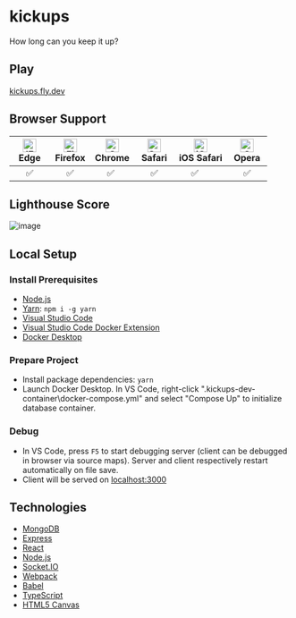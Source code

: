 # kickups

How long can you keep it up?

## Play

[kickups.fly.dev](https://kickups.fly.dev)

## Browser Support

| [<img src="https://raw.githubusercontent.com/alrra/browser-logos/master/src/edge/edge_48x48.png" alt="IE / Edge" width="24px" height="24px" />](http://godban.github.io/browsers-support-badges/)<br/>Edge | [<img src="https://raw.githubusercontent.com/alrra/browser-logos/master/src/firefox/firefox_48x48.png" alt="Firefox" width="24px" height="24px" />](http://godban.github.io/browsers-support-badges/)<br/>Firefox | [<img src="https://raw.githubusercontent.com/alrra/browser-logos/master/src/chrome/chrome_48x48.png" alt="Chrome" width="24px" height="24px" />](http://godban.github.io/browsers-support-badges/)<br/>Chrome | [<img src="https://raw.githubusercontent.com/alrra/browser-logos/master/src/safari/safari_48x48.png" alt="Safari" width="24px" height="24px" />](http://godban.github.io/browsers-support-badges/)<br/>Safari | [<img src="https://raw.githubusercontent.com/alrra/browser-logos/master/src/safari-ios/safari-ios_48x48.png" alt="iOS Safari" width="24px" height="24px" />](http://godban.github.io/browsers-support-badges/)<br/>iOS Safari | [<img src="https://raw.githubusercontent.com/alrra/browser-logos/master/src/opera/opera_48x48.png" alt="Opera" width="24px" height="24px" />](http://godban.github.io/browsers-support-badges/)<br/>Opera |
| ---------------------------------------------------------------------------------------------------------------------------------------------------------------------------------------------------------- | ----------------------------------------------------------------------------------------------------------------------------------------------------------------------------------------------------------------- | ------------------------------------------------------------------------------------------------------------------------------------------------------------------------------------------------------------- | ------------------------------------------------------------------------------------------------------------------------------------------------------------------------------------------------------------- | ----------------------------------------------------------------------------------------------------------------------------------------------------------------------------------------------------------------------------- | --------------------------------------------------------------------------------------------------------------------------------------------------------------------------------------------------------- |
| &nbsp;&nbsp;&nbsp;&nbsp;&nbsp;✅&nbsp;&nbsp;&nbsp;&nbsp;&nbsp;                                                                                                                                             | &nbsp;&nbsp;&nbsp;&nbsp;&nbsp;✅&nbsp;&nbsp;&nbsp;&nbsp;&nbsp;                                                                                                                                                    | &nbsp;&nbsp;&nbsp;&nbsp;&nbsp;✅&nbsp;&nbsp;&nbsp;&nbsp;&nbsp;                                                                                                                                                | &nbsp;&nbsp;&nbsp;&nbsp;&nbsp;✅&nbsp;&nbsp;&nbsp;&nbsp;&nbsp;                                                                                                                                                | &nbsp;&nbsp;&nbsp;&nbsp;&nbsp;✅&nbsp;&nbsp;&nbsp;&nbsp;&nbsp;                                                                                                                                                                | &nbsp;&nbsp;&nbsp;&nbsp;&nbsp;✅&nbsp;&nbsp;&nbsp;&nbsp;&nbsp;                                                                                                                                            |

## Lighthouse Score

![image](https://user-images.githubusercontent.com/1410481/182275923-ce762fe9-3e8e-4ebf-b511-cdca0f732c15.png)

## Local Setup

### Install Prerequisites

-   [Node.js](https://nodejs.org/en/download/)
-   [Yarn](https://yarnpkg.com/): `npm i -g yarn`
-   [Visual Studio Code](https://code.visualstudio.com/download)
-   [Visual Studio Code Docker Extension](https://marketplace.visualstudio.com/items?itemName=ms-azuretools.vscode-docker)
-   [Docker Desktop](https://www.docker.com/)

### Prepare Project

-   Install package dependencies: `yarn`
-   Launch Docker Desktop. In VS Code, right-click "\.kickups-dev-container\docker-compose.yml" and select "Compose Up" to initialize database container.

### Debug

-   In VS Code, press `F5` to start debugging server (client can be debugged in browser via source maps). Server and client respectively restart automatically on file save.
-   Client will be served on [localhost:3000](http://localhost:3000/)

## Technologies

-   [MongoDB](https://www.mongodb.com/)
-   [Express](http://expressjs.com/)
-   [React](https://reactjs.org/)
-   [Node.js](https://nodejs.org/en/)
-   [Socket.IO](https://socket.io/)
-   [Webpack](https://webpack.js.org/)
-   [Babel](https://babeljs.io/)
-   [TypeScript](https://www.typescriptlang.org/)
-   [HTML5 Canvas](https://developer.mozilla.org/en-US/docs/Web/HTML/Element/canvas)

